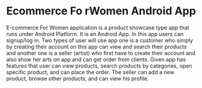 # Ecommerce Fo rWomen Android App
E-commerce For Women application is a product showcase type app that runs under 
Android Platform. It is an Android App. In this app users can signup/log in. Two types of 
user will use app one is a customer who simply by creating their account on this app can 
view and search their products and another one is a seller (artist) who first have to create 
their account and also show her arts on app and can get order from clients. Given app has 
features that user can view products, search products by categories, open specific product, 
and can place the order. The seller can add a new product, browse other products, and can 
view his profile.

